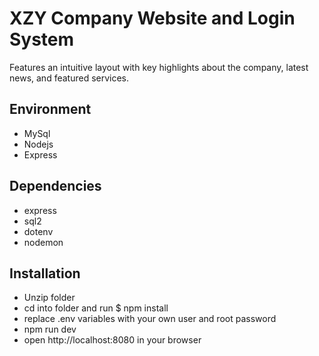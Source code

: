 # XZY Company Website and Login System
Features an intuitive layout with key highlights about the company, latest news, and featured services.

## Environment 
- MySql
- Nodejs
- Express

## Dependencies

- express
- sql2
- dotenv
- nodemon

## Installation

- Unzip folder
- cd into folder and run
  $ npm install
- replace .env variables with your own user and root password
- npm run dev
- open http://localhost:8080 in your browser
